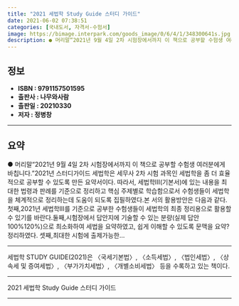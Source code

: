 ```yaml
---
title: "2021 세법학 Study Guide 스터디 가이드"
date: 2021-06-02 07:38:51
categories: [국내도서, 자격서-수험서]
image: https://bimage.interpark.com/goods_image/0/6/4/1/348300641s.jpg
description: ● 머리말“2021년 9월 4일 2차 시험장에서까지 이 책으로 공부할 수험생 여러분에게 바칩니다.”2021년 스터디가이드 세법학은 세무사 2차 시험 과목인 세법학을 좀 더 효율적으로 공부할 수 있도록 만든 요약서이다. 따라서, 세법학ⅠⅡ(기본서)에 있는 내용을 최대한 법령과 판례를 기
---
```


## **정보**

- **ISBN : 9791157501595**
- **출판사 : 나무와사람**
- **출판일 : 20210330**
- **저자 : 정병창**

------



## **요약**

●  머리말“2021년 9월 4일 2차 시험장에서까지 이 책으로 공부할 수험생 여러분에게 바칩니다.”2021년 스터디가이드 세법학은 세무사 2차 시험 과목인 세법학을 좀 더 효율적으로 공부할 수 있도록 만든 요약서이다. 따라서, 세법학ⅠⅡ(기본서)에 있는 내용을 최대한 법령과 판례를 기준으로 정리하고 핵심 주제별로 학습함으로서 수험생들이 세법학을 체계적으로 정리하는데 도움이 되도록 집필하였다.본 서의 활용방안은 다음과 같다.첫째,2021년 세법학ⅠⅡ를 기준으로 공부한 수험생들이 세법학의 최종 정리용으로 활용할 수 있기를 바란다.둘째,시험장에서 답안지에 기술할 수 있는 분량(실제 답안 100%120%)으로 최소화하여 세법을 요약하였고, 쉽게 이해할 수 있도록 문맥을 요약?정리하였다. 셋째,최대한 시험에 출제가능한...

------

세법학 STUDY GUIDE(2021)은 〈국세기본법〉, 〈소득세법〉, 〈법인세법〉, 〈상속세 및 증여세법〉, 〈부가가치세법〉, 〈개별소비세법〉 등을 수록하고 있는 책이다.

------


2021 세법학 Study Guide 스터디 가이드 

------


